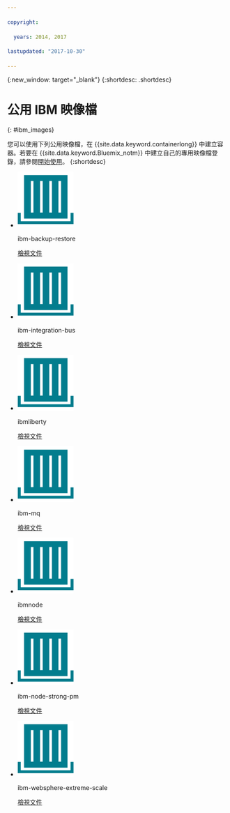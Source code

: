 ```yaml
---

copyright:

  years: 2014, 2017

lastupdated: "2017-10-30"

---
```


{:new_window: target="_blank"}
{:shortdesc: .shortdesc}

# 公用 IBM 映像檔
{: #ibm_images}

您可以使用下列公用映像檔，在 {{site.data.keyword.containerlong}} 中建立容器。若要在 {{site.data.keyword.Bluemix_notm}} 中建立自己的專用映像檔登錄，請參閱[開始使用](/docs/services/Registry/index.html)。
{:shortdesc}


<ul class="runtimeIconList">
<li>
<p class="runtimeIcon"><img src="images/container-image_ibm.svg" alt="如需 ibm-backup-restore 映像檔的相關資訊，請參閱文件。"></p>
<p class="runtimeTitle">ibm-backup-restore</p>
<p class="runtimeLink"><a format="html" href="/docs/services/RegistryImages/ibm-backup-restore/index.html" scope="peer" title="如需 ibm-backup-restore 映像檔的相關資訊，請參閱文件。">檢視文件</a></p>
</li>

<li>
<p class="runtimeIcon"><img src="images/container-image_ibm.svg" alt="在建立整合解決方案之後，您可以使用 ibm-integration-bus 映像檔，在 {{site.data.keyword.Bluemix_notm}} 中佈建單一容器。然後，您可以使用 Web 使用者介面或從終端機，將整合解決方案部署至這個容器。"></p>
<p class="runtimeTitle">ibm-integration-bus</p>
<p class="runtimeLink"><a format="html" href="/docs/services/RegistryImages/ibm-integration-bus/index.html" scope="peer" title="在建立整合解決方案之後，您可以使用 ibm-integration-bus 映像檔，在 {{site.data.keyword.Bluemix_notm}} 中佈建單一容器。然後，您可以使用 Web 使用者介面或從終端機，將整合解決方案部署至這個容器。">檢視文件</a></p>
</li>

<li>
<p class="runtimeIcon"><img src="images/container-image_ibm.svg" alt="您可以使用 ibmliberty 映像檔作為母項，在 IBM WebSphere Application Server Liberty 容器中自行建立映像檔，並部署自己的 Java 型 WAR、EAR 或 OSGi 應用程式。"></p>
<p class="runtimeTitle">ibmliberty</p>
<p class="runtimeLink"><a format="html" href="/docs/services/RegistryImages/ibmliberty/index.html" scope="peer" title="您可以使用 ibmliberty 映像檔作為母項，在 IBM WebSphere Application Server Liberty 容器中自行建立映像檔，並部署自己的 Java 型 WAR、EAR 或 OSGi 應用程式。">檢視文件</a></p>
</li>

<li>
<p class="runtimeIcon"><img src="images/container-image_ibm.svg" alt="如需 ibm-mq 映像檔的相關資訊，請參閱文件。"></p>
<p class="runtimeTitle">ibm-mq</p>
<p class="runtimeLink"><a format="html" href="/docs/services/RegistryImages/ibm-mq/index.html" scope="peer" title="如需 ibm-mq 映像檔的相關資訊，請參閱文件。">檢視文件</a></p>
</li>

<li>
<p class="runtimeIcon"><img src="images/container-image_ibm.svg" alt="使用 IBM Node (ibmnode) 映像檔作為母項，建置含有自己的 Node.js 應用程式碼的專屬映像檔。"></p>
<p class="runtimeTitle">ibmnode</p>
<p class="runtimeLink"><a format="html" href="/docs/services/RegistryImages/ibmnode/index.html" scope="peer" title="使用 IBM Node (ibmnode) 映像檔作為母項，建置含有自己的 Node.js 應用程式碼的專屬映像檔。">檢視文件</a></p>
</li>

<li>
<p class="runtimeIcon"><img src="images/container-image_ibm.svg" alt="Strongloop Process Manager 可讓您部署、管理及監視 {{site.data.keyword.cloud_notm}} 中已在遠端機器上實作的 Node.js 應用程式。"></p>
<p class="runtimeTitle">ibm-node-strong-pm</p>
<p class="runtimeLink"><a format="html" href="/docs/services/RegistryImages/ibm-node-strong-pm/index.html" scope="peer" title="Strongloop Process Manager 可讓您部署、管理及監視 {{site.data.keyword.cloud_notm}} 中已在遠端機器上實作的 Node.js 應用程式。">檢視文件</a></p>
</li>

<li>
<p class="runtimeIcon"><img src="images/container-image_ibm.svg" alt="您可以使用 ibm-websphere-extreme-scale 映像檔，支援 eXtremeScale 分散式快取伺服器，藉由從 Liberty {{site.data.keyword.cloud_notm}} 用戶端應用程式連接至快取伺服器，來執行分散式快取使用案例（例如簡單、階段作業及動態快取）。"></p>
<p class="runtimeTitle">ibm-websphere-extreme-scale</p>
<p class="runtimeLink"><a format="html"
href="/docs/services/RegistryImages/ibm-websphere-extreme-scale/index.html" scope="peer"
 title="您可以使用 ibm-websphere-extreme-scale 映像檔，支援 eXtremeScale 分散式快取伺服器，藉由從 Liberty {{site.data.keyword.Bluemix_notm}} 用戶端應用程式連接至快取伺服器，來執行分散式快取使用案例（例如簡單、階段作業及動態快取）。">檢視文件</a></p>
</li></ul>
